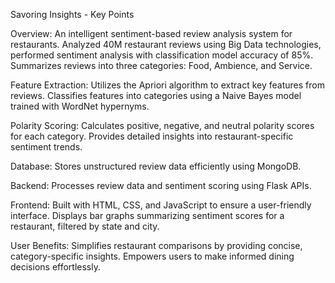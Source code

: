 Savoring Insights - Key Points

Overview:
An intelligent sentiment-based review analysis system for restaurants.
Analyzed 40M restaurant reviews using Big Data technologies, performed sentiment analysis with classification model accuracy of 85%.
Summarizes reviews into three categories: Food, Ambience, and Service. 

Feature Extraction:
Utilizes the Apriori algorithm to extract key features from reviews.
Classifies features into categories using a Naive Bayes model trained with WordNet hypernyms.

Polarity Scoring:
Calculates positive, negative, and neutral polarity scores for each category.
Provides detailed insights into restaurant-specific sentiment trends.

Database:
Stores unstructured review data efficiently using MongoDB.

Backend:
Processes review data and sentiment scoring using Flask APIs.

Frontend:
Built with HTML, CSS, and JavaScript to ensure a user-friendly interface.
Displays bar graphs summarizing sentiment scores for a restaurant, filtered by state and city.

User Benefits:
Simplifies restaurant comparisons by providing concise, category-specific insights.
Empowers users to make informed dining decisions effortlessly.





